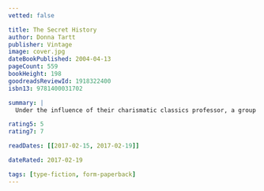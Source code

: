 ```yaml
---
vetted: false

title: The Secret History
author: Donna Tartt
publisher: Vintage
image: cover.jpg
dateBookPublished: 2004-04-13
pageCount: 559
bookHeight: 198
goodreadsReviewId: 1918322400
isbn13: 9781400031702

summary: |
  Under the influence of their charismatic classics professor, a group of clever, eccentric misfits at an elite New England college discover a way of thinking and living that is a world away from the humdrum existence of their contemporaries. But when they go beyond the boundaries of normal morality they slip gradually from obsession to corruption and betrayal, and at last - inexorably - into evil.

rating5: 5
rating7: 7

readDates: [[2017-02-15, 2017-02-19]]

dateRated: 2017-02-19

tags: [type-fiction, form-paperback]
---
```

